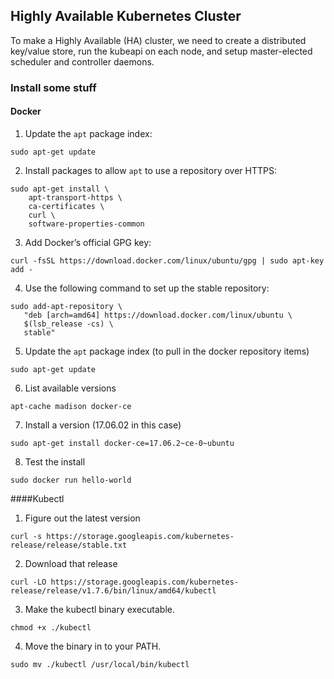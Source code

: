 ## Highly Available Kubernetes Cluster

To make a Highly Available (HA) cluster, we need to create a distributed key/value store, run the kubeapi on each node, 
and setup master-elected scheduler and controller daemons.

### Install some stuff

#### Docker

1. Update the `apt` package index:
```
sudo apt-get update
```
2. Install packages to allow `apt` to use a repository over HTTPS:
```
sudo apt-get install \
    apt-transport-https \
    ca-certificates \
    curl \
    software-properties-common
```
3. Add Docker’s official GPG key:
```
curl -fsSL https://download.docker.com/linux/ubuntu/gpg | sudo apt-key add -
```
4. Use the following command to set up the stable repository:
```
sudo add-apt-repository \
   "deb [arch=amd64] https://download.docker.com/linux/ubuntu \
   $(lsb_release -cs) \
   stable"
```
5. Update the `apt` package index (to pull in the docker repository items)
```
sudo apt-get update
```
6. List available versions
```
apt-cache madison docker-ce
```
7. Install a version (17.06.02 in this case)
```
sudo apt-get install docker-ce=17.06.2~ce-0~ubuntu
```
8. Test the install
```
sudo docker run hello-world
```

####Kubectl

1. Figure out the latest version
```
curl -s https://storage.googleapis.com/kubernetes-release/release/stable.txt
```
2. Download that release
```
curl -LO https://storage.googleapis.com/kubernetes-release/release/v1.7.6/bin/linux/amd64/kubectl
```
3. Make the kubectl binary executable.
```
chmod +x ./kubectl
```
4. Move the binary in to your PATH.
```
sudo mv ./kubectl /usr/local/bin/kubectl
```
